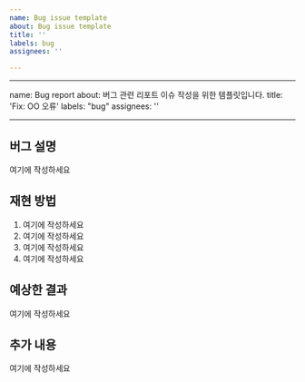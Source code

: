 ```yaml
---
name: Bug issue template
about: Bug issue template
title: ''
labels: bug
assignees: ''

---
```


---
name: Bug report
about: 버그 관련 리포트 이슈 작성을 위한 템플릿입니다.
title: 'Fix: OO 오류'
labels: "bug"
assignees: ''

---

<!-- 🔥 다음 양식으로 제목을 작성해주세요 : Fix: OO 오류 -->
<!-- "여기에 작성하세요" 는 지우고 작성하세요 🙏🏻 -->

## 버그 설명
<!-- 어떤 버그인지 자세히 알려주세요 -->
여기에 작성하세요

## 재현 방법
<!-- 다음과 같이 단계별로 작성해주세요 :
e.g.
1. 해당 페이지에서 작업 중
2. 이것을 클릭했는데
3. 그리고 여기서 스크롤을 내렸더니
4. "..." 한 오류를 발견했다.
 -->
1. 여기에 작성하세요
2. 여기에 작성하세요
3. 여기에 작성하세요
4. 여기에 작성하세요

## 예상한 결과
<!-- 예상했던 결과는 어떤 것이었는지 알려주세요 -->
여기에 작성하세요

## 추가 내용
<!-- 문제를 해결하기 위한 추가적인 정보를 알려주세요 -->
여기에 작성하세요
